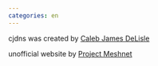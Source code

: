 ```yaml
---
categories: en
---
```

<div class="pure-u-1 pure-u-md-1-3" markdown="1">

cjdns was created by [Caleb James DeLisle](https://github.com/cjdelisle)

</div>
<div class="pure-u-1 pure-u-md-1-3" markdown="1">



</div>
<div class="pure-u-1 pure-u-md-1-3" markdown="1">

unofficial website by [Project Meshnet](https://projectmeshnet.org/)

</div>
